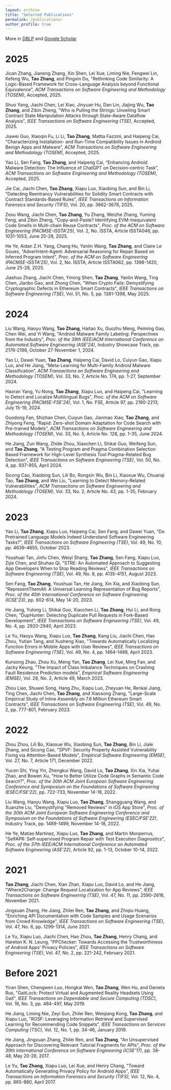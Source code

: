 ```yaml
---
layout: archive
title: "Selected Publications"
permalink: /publications/
author_profile: true
---
```


<meta name="format-detection" content="telephone=no"/>

More in [DBLP](https://dblp.org/pid/15/4777-1.html) and [Google Scholar](https://scholar.google.com/citations?user=eMfANKoAAAAJ&hl=en)

2025
======
Jican Zhang, Jianeng Zhang, Xin Shen, Lei Xue, Liming Nie, Fengwei Lin, Kefeng Wu, **Tao Zhang**, and Pingxin Du, "Rethinking Code Similarity: A Logic-Based Framework for Cross-Language Analysis beyond Functional Equivalence", *ACM Transactions on Software Engineering and Methodology (TOSEM)*, Accepted, 2025.  

Shuo Yang, Jiachi Chen, Lei Xiao, Jinyuan Hu, Dan Lin, Jiajing Wu, **Tao Zhang**, and Zibin Zheng, "Who is Pulling the Strings: Unveiling Smart Contract State Manipulation Attacks through State-Aware Dataflow Analysis", *IEEE Transactions on Software Engineering (TSE)*, Accepted, 2025.  

Jiawei Guo, Xiaoqin Fu, Li Li, **Tao Zhang**, Mattia Fazzini, and Haipeng Cai, "Characterizing Installation- and Run-Time Compatibility Issues in Android Benign Apps and Malware", *ACM Transactions on Software Engineering and Methodology (TOSEM)*, Accepted, 2025.  

Yao Li, Sen Fang, **Tao Zhang**, and Haipeng Cai, “Enhancing Android Malware Detection: The Influence of ChatGPT on Decision-centric Task”, *ACM Transactions on Software Engineering and Methodology (TOSEM)*, Accepted, 2025. 

Jie Cai, Jiachi Chen, **Tao Zhang**, Xiapu Luo, Xiaobing Sun, and Bin Li, "Detecting Reentrancy Vulnerabilities for Solidity Smart Contracts with Contract Standards-Based Rules", *IEEE Transactions on Information Forensics and Security (TIFS)*, Vol. 20, pp. 3662-3676, 2025.

Zexu Wang, Jiachi Chen, **Tao Zhang**, Yu Zhang, Weizhe Zhang, Yuming Feng, and Zibin Zheng, "Copy-and-Paste? Identifying EVM-Inequivalent Code Smells in Multi-chain Reuse Contracts", *Proc. of the ACM on Software Engineering (PACMSE-ISSTA'25)*, Vol. 2, No. ISSTA, Article ISSTA046, pp. 1031-1053, June 25-28, 2025.

He Ye, Aidan Z.H. Yang, Chang Hu, Yanlin Wang, **Tao Zhang**, and Claire Le Goues, "AdverIntent-Agent: Adversarial Reasoning for Repair Based on Inferred Program Intent", *Proc. of the ACM on Software Engineering (PACMSE-ISSTA'25)*, Vol. 2, No. ISSTA, Article ISSTA062, pp. 1398-1420, June 25-28, 2025.

Jiashuo Zhang, Jiachi Chen, Yiming Shen, **Tao Zhang**, Yanlin Wang, Ting Chen, Jianbo Gao, and Zhong Chen, "When Crypto Fails: Demystifying Cryptographic Defects in Ethereum Smart Contracts", *IEEE Transactions on Software Engineering (TSE)*, Vol. 51, No. 5, pp. 1381-1398, May 2025. 

2024
======
Liu Wang, Haoyu Wang, **Tao Zhang**, Haitao Xu, Guozhu Meng, Peiming Gao, Chen Wei, and Yi Wang, "Android Malware Family Labeling: Perspectives from the Industry", *Proc. of the 39th IEEE/ACM International Conference on Automated Software Engineering (ASE'24)*, Industry Showcase Track, pp. 2176-2186, October 27-November 1, 2024.

Yao Li, Dawei Yuan, **Tao Zhang**, Haipeng Cai, David Lo, Cuiyun Gao, Xiapu Luo, and He Jiang, “Meta-Learning for Multi-Family Android Malware Classification”, *ACM Transactions on Software Engineering and Methodology (TOSEM)*, Vol. 33, No. 7, Article No. 174, pp. 1-27, September 2024.

Haoran Yang, Yu Nong, **Tao Zhang**, Xiapu Luo, and Haipeng Cai, "Learning to Detect and Localize Multilingual Bugs", *Proc. of the ACM on Software Engineering (PACMSE-FSE'24)*, Vol. 1, No. FSE, Article 97, pp. 2190-2213, July 15-19, 2024.

Guodong Fan, Shizhan Chen, Cuiyun Gao, Jianmao Xiao, **Tao Zhang**, and Zhiyong Feng, "Rapid: Zero-shot Domain Adaptation for Code Search with Pre-trained Models", *ACM Transactions on Software Engineering and Methodology (TOSEM)*, Vol. 33, No. 5, Article No. 128, pp. 1-35, June 2024.

He Jiang, Zun Wang, Zhide Zhou, Xiaochen Li, Shikai Guo, Weifeng Sun, and **Tao Zhang**, "A Testing Program and Pragma Combination Selection Based Framework for High-Level Synthesis Tool Pragma-Related Bug Detection", *IEEE Transactions on Software Engineering (TSE)*, Vol. 50, No. 4, pp. 937-955, April 2024. 

Sicong Cao, Xiaobing Sun, Lili Bo, Rongxin Wu, Bin Li, Xiaoxue Wu, Chuanqi Tao, **Tao Zhang**, and Wei Liu, "Learning to Detect Memory-Related Vulnerabilities", *ACM Transactions on Software Engineering and Methodology (TOSEM)*, Vol. 33, No. 2, Article No. 43, pp. 1-35, February 2024.

2023
======
Yao Li, **Tao Zhang**, Xiapu Luo, Haipeng Cai, Sen Fang, and Dawei Yuan, "Do Pretrained Language Models Indeed Understand Software Engineering Tasks?", *IEEE Transactions on Software Engineering (TSE)*, Vol. 49, No. 10, pp. 4639-4655, October 2023.

Youshuai Tan, Jinfu Chen, Weiyi Shang, **Tao Zhang**, Sen Fang, Xiapu Luo, Zijie Chen, and Shuhao Qi, "STRE: An Automated Approach to Suggesting App Developers When to Stop Reading Reviews", *IEEE Transactions on Software Engineering (TSE)*, Vol. 49, No. 8, pp. 4135-4151, August 2023.

Sen Fang, **Tao Zhang**, Youshuai Tan, He Jiang, Xin Xia, and Xiaobing Sun, "RepresentThemAll: A Universal Learning Representation of Bug Reports", *Proc. of the 45th International Conference on Software Engineering (ICSE'23)*, pp. 602-614, May 14-20, 2023.

He Jiang, Yulong Li, Shikai Guo, Xiaochen Li, **Tao Zhang**, Hui Li, and Rong Chen, "DupHunter: Detecting Duplicate Pull Requests in Fork-Based Development", *IEEE Transactions on Software Engineering (TSE)*, Vol. 49, No. 4, pp. 2920-2940, April 2023.

Le Yu, Haoyu Wang, Xiapu Luo, **Tao Zhang**, Kang Liu, Jiachi Chen, Hao Zhou, Yutian Tang, and Xusheng Xiao, "Towards Automatically Localizing Function Errors in Mobile Apps with User Reviews", *IEEE Transactions on Software Engineering (TSE)*, Vol. 49, No. 4, pp. 1464-1486, April 2023.

Kunsong Zhao, Zhou Xu, Meng Yan, **Tao Zhang**, Lei Xue, Ming Fan, and Jacky Keung, "The Impact of Class Imbalance Techniques on Crashing Fault Residence Prediction models", *Empirical Software Engineering (EMSE)*, Vol. 28, No. 2, Article 49, March 2023.

Zhou Liao, Shuwei Song, Hang Zhu, Xiapu Luo, Zheyuan He, Renkai Jiang, Ting Chen, Jiachi Chen, **Tao Zhang**, and Xiaosong Zhang, "Large-Scale Empirical Study of Inline Assembly on 7.6 Million Ethereum Smart Contracts", *IEEE Transactions on Software Engineering (TSE)*, Vol. 49, No. 2, pp. 777-801, February 2023. 

2022
======
Zhou Zhou, Lili Bo, Xiaoxue Wu, Xiaobing Sun, **Tao Zhang**, Bin Li, Jiale Zhang, and Sicong Cao, "SPVF: Security Property Assisted Vulnerability Fixing via Attention-Based Models", *Empirical Software Engineering (EMSE)*, Vol. 27, No. 7, Article 171, December 2022. 

Yucen Shi, Ying Yin, Zhengkui Wang, David Lo, **Tao Zhang**, Xin Xia, Yuhai Zhao, and Bowen Xu, "How to Better Utilize Code Graphs in Semantic Code Search?", *Proc. of the 30th ACM Joint European Software Engineering Conference and Symposium on the Foundations of Software Engineering (ESEC/FSE'22)*, pp. 722-733, November 14-18, 2022.

Liu Wang, Haoyu Wang, Xiapu Luo, **Tao Zhang**, Shangguang Wang, and Xuanzhe Liu, "Demystifying "Removed Reviews" in iOS App Store", *Proc. of the 30th ACM Joint European Software Engineering Conference and Symposium on the Foundations of Software Engineering (ESEC/FSE'22)*, Industry Track, pp. 1489-1499, November 14-18, 2022.

He Ye, Matias Martinez, Xiapu Luo, **Tao Zhang**, and Martin Monperrus, "SelfAPR: Self-supervised Program Repair with Test Execution Diagnostics", *Proc. of the 37th IEEE/ACM International Conference on Automated Software Engineering (ASE'22)*, Article 92, pp. 1-13, October 10-14, 2022.

2021
======
**Tao Zhang**, Jiachi Chen, Xian Zhan, Xiapu Luo, David Lo, and He Jiang, "Where2Change: Change Request Localization for App Reviews", *IEEE Transactions on Software Engineering (TSE)*, Vol. 47, No. 11, pp. 2590-2616, November 2021. 

Jingxuan Zhang, He Jiang, Zhilei Ren, **Tao Zhang**, and Zhiqiu Huang, "Enriching API Documentation with Code Samples and Usage Scenarios from Crowd Knowledge", *IEEE Transactions on Software Engineering (TSE)*, Vol. 47, No. 6, pp. 1299-1314, June 2021.

Le Yu, Xiapu Luo, Jiachi Chen, Hao Zhou, **Tao Zhang**, Henry Chang, and Hareton K. N. Leung, "PPChecker: Towards Accessing the Trustworthiness of Android Apps' Privacy Policies", *IEEE Transactions on Software Engineering (TSE)*, Vol. 47, No. 2, pp. 221-242, February 2021.

Before 2021
======
Yiran Shen, Chengwen Luo, Hongkai Wen, **Tao Zhang**, Wen Hu, and Daniela Rus, "GaitLock: Protect Virtual and Augmented Reality Headsets Using Gait", *IEEE Transactions on Dependable and Secure Computing (TDSC)*, Vol. 16, No. 3, pp. 484-497, May 2019.

He Jiang, Liming Nie, Zeyi Sun, Zhilei Ren, Weiqiang Kong, **Tao Zhang**, and Xiapu Luo, "ROSF: Leveraging Information Retrieval and Supervised Learning for Recommending Code Snippets", *IEEE Transactions on Services Computing (TSC)*, Vol. 12, No. 1, pp. 34-46, January 2019.

He Jiang, Jingxuan Zhang, Zhilei Ren, and **Tao Zhang**, "An Unsupervised Approach for Discovering Relevant Tutorial Fragments for APIs", *Proc. of the 39th International Conference on Software Engineering (ICSE'17)*, pp. 38-48, May 20-28, 2017.

Le Yu, **Tao Zhang**, Xiapu Luo, Lei Xue, and Henry Chang, "Toward Automatically Generating Privacy Policy for Android Apps", *IEEE Transactions on Information Forensics and Security (TIFS)*, Vol. 12, No. 4, pp. 865-880, April 2017.
